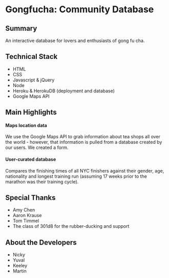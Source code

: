 # Gongfucha: Community Database

## Summary
An interactive database for lovers and enthusiasts of gong fu cha.

## Technical Stack
* HTML
* CSS
* Javascript & jQuery
* Node
* Heroku & HerokuDB (deployment and database)
* Google Maps API

## Main Highlights

#### Maps location data
We use the Google Maps API to grab information about tea shops all over the world - however, that information is pulled from a database created by our users. We created a form.

#### User-curated database
Compares the finishing times of all NYC finishers against their gender, age, nationality and longest training run (assuming 17 weeks prior to the marathon was their training cycle).

## Special Thanks
* Amy Chen
* Aaron Krause
* Tom Timmel
* The class of 301d8 for the rubber-ducking and support

## About the Developers
* Nicky
* Yuval
* Keeley
* Martin 

